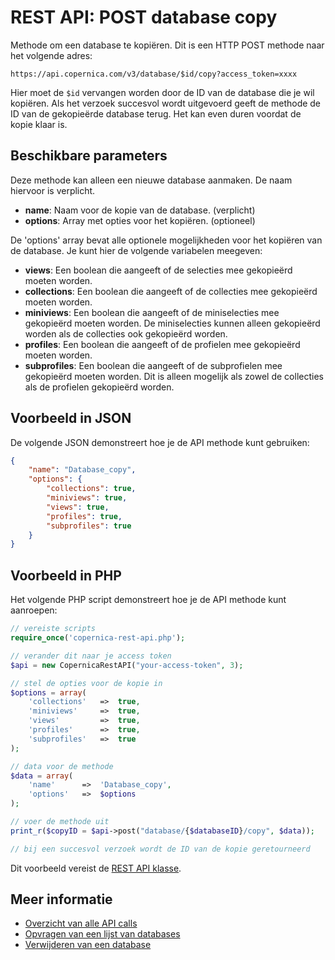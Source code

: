 # REST API: POST database copy

Methode om een database te kopiëren. Dit is een HTTP POST methode
naar het volgende adres:

`https://api.copernica.com/v3/database/$id/copy?access_token=xxxx`

Hier moet de `$id` vervangen worden door de ID van de database die je 
wil kopiëren. Als het verzoek succesvol wordt uitgevoerd geeft de methode 
de ID van de gekopieërde database terug. Het kan even duren voordat de 
kopie klaar is.

## Beschikbare parameters

Deze methode kan alleen een nieuwe database aanmaken. De naam hiervoor is 
verplicht.

* **name**: Naam voor de kopie van de database. (verplicht)
* **options**: Array met opties voor het kopiëren. (optioneel)

De 'options' array bevat alle optionele mogelijkheden voor het kopiëren van de database. 
Je kunt hier de volgende variabelen meegeven:

* **views**: Een boolean die aangeeft of de selecties mee gekopieërd moeten worden.
* **collections**: Een boolean die aangeeft of de collecties mee gekopieërd moeten worden.
* **miniviews**: Een boolean die aangeeft of de miniselecties mee gekopieërd moeten worden. 
De miniselecties kunnen alleen gekopieërd worden als de collecties ook gekopieërd worden.
* **profiles**: Een boolean die aangeeft of de profielen mee gekopieërd moeten worden.
* **subprofiles**: Een boolean die aangeeft of de subprofielen mee gekopieërd moeten worden. 
Dit is alleen mogelijk als zowel de collecties als de profielen gekopieërd worden.

## Voorbeeld in JSON

De volgende JSON demonstreert hoe je de API methode kunt gebruiken:

```json
{
    "name": "Database_copy",
    "options": {
        "collections": true,
        "miniviews": true,
        "views": true,
        "profiles": true,
        "subprofiles": true
    }
}
```

## Voorbeeld in PHP

Het volgende PHP script demonstreert hoe je de API methode kunt aanroepen:

```php
// vereiste scripts
require_once('copernica-rest-api.php');

// verander dit naar je access token
$api = new CopernicaRestAPI("your-access-token", 3);

// stel de opties voor de kopie in
$options = array(
    'collections'   =>  true,
    'miniviews'     =>  true,
    'views'         =>  true,
    'profiles'      =>  true,
    'subprofiles'   =>  true
);

// data voor de methode
$data = array(
    'name'      =>  'Database_copy',
    'options'   =>  $options
);

// voer de methode uit
print_r($copyID = $api->post("database/{$databaseID}/copy", $data));

// bij een succesvol verzoek wordt de ID van de kopie geretourneerd
```

Dit voorbeeld vereist de [REST API klasse](rest-php).

## Meer informatie

* [Overzicht van alle API calls](rest-api)
* [Opvragen van een lijst van databases](rest-get-databases)
* [Verwijderen van een database](rest-delete-database)
